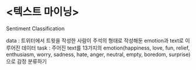 # <텍스트 마이닝>
Sentiment Classification

data : 트위터에서 트윗을 작성한 사람이 주석의 형태로 작성해둔 emotion과 text로 이루어진 데이터
task : 주어진 text를 13가지의 emotion(happiness, love, fun, relief, enthusiasm, worry, sadness, hate, anger, neutral, empty, boredom, surprise)으로 감정 분류하기 
